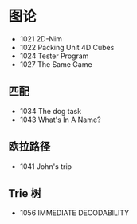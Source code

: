 # 图论

- 1021 2D-Nim
- 1022 Packing Unit 4D Cubes
- 1024 Tester Program
- 1027 The Same Game


## 匹配

- 1034 The dog task
- 1043 What's In A Name?


## 欧拉路径

- 1041 John's trip


## Trie 树

- 1056 IMMEDIATE DECODABILITY
